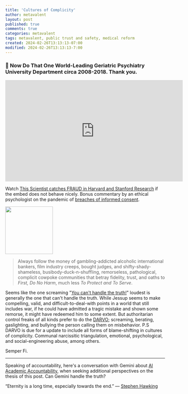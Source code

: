 ```yaml
---
title: 'Cultures of Complicity'
author: metavalent
layout: post
published: true
comments: true
categories: metavalent
tags: metavalent, public trust and safety, medical reform
created: 2024-02-26T13:13:13-07:00
modified: 2024-02-26T13:13:13-7:00
---
```


### 🙏 Now Do That One World-Leading Geriatric Psychiatry University Department circa 2008-2018. Thank you.

<!-- YouTube Player -->
<iframe id="ytplayer" type="text/html" class="center" width="560" height="320" src="https://www.youtube.com/embed/GeAPtIdb4Qs" frameborder="0"></iframe>

Watch [This Scientist catches FRAUD in Harvard and Stanford Research](https://youtu.be/GeAPtIdb4Qs) if the embed does not behave nicely. Bonus commentary by an ethical psychologist on the pandemic of [breaches of informed consent](https://youtu.be/6r-YEv3917c?t=4m55s).

<img src="https://metavalent.com/assets/images/Cultural.Complicity.png" width="150" height="150">

> Always follow the money of gambling-addicted alcoholic international bankers, film industry creeps, bought judges, and shifty-shady-shameless, busibody-duck-n-shuffling, remorseless, pathological, complicit cowpoke communities that betray fidelity, trust, and oaths to *First, Do No Harm*, much less *To Protect and To Serve*.

Seems like the one screaming "[You can't handle the truth!](https://youtu.be/9FnO3igOkOk)" loudest is generally the one that can't handle the truth. While Jessup seems to make compelling, valid, and difficult-to-deal-with points in a world that still includes war, if he could have admitted a tragic mistake and shown some remorse, it might have redeemed him to some extent. But authoritarian control freaks of all kinds prefer to do the [DARVO](https://gender.stanford.edu/news/youve-been-darvoed-and-you-dont-even-know-it); screaming, berating, gaslighting, and bullying the person calling them on misbehavior. P.S DARVO is due for a update to include all forms of blame-shifting in cultures of complicity. Communal narcissitic triangulation, emotional, psychological, and social-engineering abuse, among others.

Semper Fi.

---
Speaking of accountability, here's a conversation with Gemini about [AI Academic Accountability](https://metavalent.com/metavalent/2024/02/26/13-13-13-AI-Academic-Accountability.html), when seeking additional perspectives on the thesis of this post. Can Gemini handle the truth?

“Eternity is a long time, especially towards the end.” &mdash; [Stephen Hawking](https://www.goodreads.com/quotes/508757-eternity-is-a-long-time-especially-towards-the-end)
